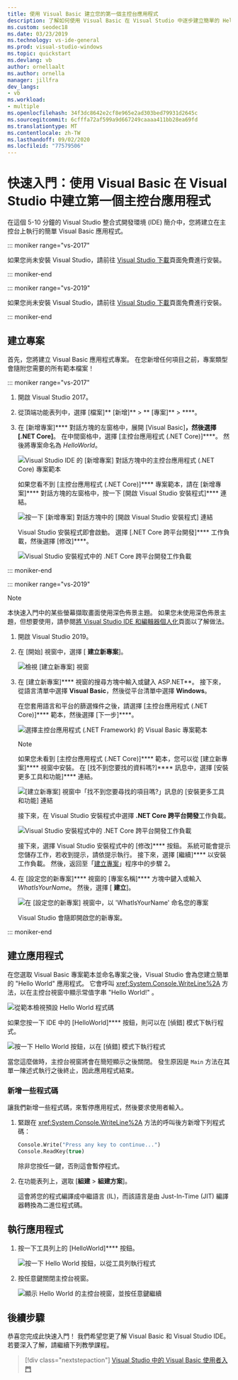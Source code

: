 ```yaml
---
title: 使用 Visual Basic 建立您的第一個主控台應用程式
description: 了解如何使用 Visual Basic 在 Visual Studio 中逐步建立簡單的 Hello World 主控台應用程式。
ms.custom: seodec18
ms.date: 03/23/2019
ms.technology: vs-ide-general
ms.prod: visual-studio-windows
ms.topic: quickstart
ms.devlang: vb
author: ornellaalt
ms.author: ornella
manager: jillfra
dev_langs:
- vb
ms.workload:
- multiple
ms.openlocfilehash: 34f3dc8642e2cf8e965e2ad303bed79931d2645c
ms.sourcegitcommit: 6cfffa72af599a9d667249caaaa411bb28ea69fd
ms.translationtype: MT
ms.contentlocale: zh-TW
ms.lasthandoff: 09/02/2020
ms.locfileid: "77579506"
---
```

# <a name="quickstart-create-your-first-console-app-in-visual-studio-with-visual-basic"></a>快速入門：使用 Visual Basic 在 Visual Studio 中建立第一個主控台應用程式

在這個 5-10 分鐘的 Visual Studio 整合式開發環境 (IDE) 簡介中，您將建立在主控台上執行的簡單 Visual Basic 應用程式。

::: moniker range="vs-2017"

如果您尚未安裝 Visual Studio，請前往 [Visual Studio 下載](https://visualstudio.microsoft.com/vs/older-downloads/?utm_medium=microsoft&utm_source=docs.microsoft.com&utm_campaign=vs+2017+download)頁面免費進行安裝。

::: moniker-end

::: moniker range="vs-2019"

如果您尚未安裝 Visual Studio，請前往 [Visual Studio 下載](https://visualstudio.microsoft.com/downloads)頁面免費進行安裝。

::: moniker-end

## <a name="create-a-project"></a>建立專案

首先，您將建立 Visual Basic 應用程式專案。 在您新增任何項目之前，專案類型會隨附您需要的所有範本檔案！

::: moniker range="vs-2017"

1. 開啟 Visual Studio 2017。

2. 從頂端功能表列中，選擇 [檔案]** [新增]** > ** [專案]** > ****。

3. 在 [新增專案]**** 對話方塊的左窗格中，展開 [Visual Basic]****，然後選擇 [.NET Core]****。 在中間窗格中，選擇 [主控台應用程式 (.NET Core)]****。 然後將專案命名為 *HelloWorld*。

   ![Visual Studio IDE 的 [新增專案] 對話方塊中的主控台應用程式 (.NET Core) 專案範本](../ide/media/new-project-vb-dotnetcore-helloworld-console-app.png)

     如果您看不到 [主控台應用程式 (.NET Core)]**** 專案範本，請在 [新增專案]**** 對話方塊的左窗格中，按一下 [開啟 Visual Studio 安裝程式]**** 連結。

   ![按一下 [新增專案] 對話方塊中的 [開啟 Visual Studio 安裝程式] 連結](../ide/media/vb-open-visual-studio-installer-hello-world.png)

     Visual Studio 安裝程式即會啟動。 選擇 [.NET Core 跨平台開發]**** 工作負載，然後選擇 [修改]****。

     ![Visual Studio 安裝程式中的 .NET Core 跨平台開發工作負載](../ide/media/dot-net-core-xplat-dev-workload.png)

::: moniker-end

::: moniker range="vs-2019"

> [!NOTE]
> 本快速入門中的某些螢幕擷取畫面使用深色佈景主題。 如果您未使用深色佈景主題，但想要使用，請參閱[將 Visual Studio IDE 和編輯器個人化](quickstart-personalize-the-ide.md)頁面以了解做法。

1. 開啟 Visual Studio 2019。

1. 在 [開始] 視窗中，選擇 [ **建立新專案**]。

   ![檢視 [建立新專案] 視窗](../get-started/media/vs-2019/create-new-project-dark-theme.png)

1. 在 [建立新專案]**** 視窗的搜尋方塊中輸入或鍵入 ASP.NET**。 接下來，從語言清單中選擇 **Visual Basic**，然後從平台清單中選擇 **Windows**。 

   在您套用語言和平台的篩選條件之後，請選擇 [主控台應用程式 (.NET Core)]**** 範本，然後選擇 [下一步]****。

   ![選擇主控台應用程式 (.NET Framework) 的 Visual Basic 專案範本](../get-started/visual-basic/media/vs-2019/vb-create-new-project-search-console-net-core-filtered.png)

   > [!NOTE]
   > 如果您未看到 [主控台應用程式 (.NET Core)]**** 範本，您可以從 [建立新專案]**** 視窗中安裝。 在 [找不到您要找的資料嗎?]**** 訊息中，選擇 [安裝更多工具和功能]**** 連結。
   >
   > ![[建立新專案] 視窗中「找不到您要尋找的項目嗎?」訊息的 [安裝更多工具和功能] 連結](../get-started/media/vs-2019/not-finding-what-looking-for.png) 
   > 
   > 接下來，在 Visual Studio 安裝程式中選擇 **.NET Core 跨平台開發**工作負載。
   >
   > ![Visual Studio 安裝程式中的 .NET Core 跨平台開發工作負載](../get-started/media/dot-net-core-xplat-dev-workload.png)
   >
   > 接下來，選擇 Visual Studio 安裝程式中的 [修改]**** 按鈕。 系統可能會提示您儲存工作，若收到提示，請依提示執行。 接下來，選擇 [繼續]**** 以安裝工作負載。 然後，返回至「[建立專案](#create-a-project)」程序中的步驟 2。

1. 在 [設定您的新專案]**** 視窗的 [專案名稱]**** 方塊中鍵入或輸入 *WhatIsYourName*。 然後，選擇 [ **建立**]。

   ![在 [設定您的新專案] 視窗中，以 'WhatIsYourName' 命名您的專案](../get-started/visual-basic/media/vs-2019/vb-name-your-project-whatname.png)

   Visual Studio 會隨即開啟您的新專案。

::: moniker-end

## <a name="create-the-application"></a>建立應用程式

在您選取 Visual Basic 專案範本並命名專案之後，Visual Studio 會為您建立簡單的 "Hello World" 應用程式。 它會呼叫 <xref:System.Console.WriteLine%2A> 方法，以在主控台視窗中顯示常值字串 "Hello World!" 。

![從範本檢視預設 Hello World 程式碼](../ide/media/vb-console-helloworld-template.png)

如果您按一下 IDE 中的 [HelloWorld]**** 按鈕，則可以在 [偵錯] 模式下執行程式。

  ![按一下 Hello World 按鈕，以在 [偵錯] 模式下執行程式](../ide/media/vb-console-hello-world-button.png)

當您這麼做時，主控台視窗將會在簡短顯示之後關閉。 發生原因是 `Main` 方法在其單一陳述式執行之後終止，因此應用程式結束。

### <a name="add-some-code"></a>新增一些程式碼

讓我們新增一些程式碼，來暫停應用程式，然後要求使用者輸入。

1. 緊跟在 <xref:System.Console.WriteLine%2A> 方法的呼叫後方新增下列程式碼：

   ```vb
   Console.Write("Press any key to continue...")
   Console.ReadKey(true)
   ```

    除非您按任一鍵，否則這會暫停程式。

2. 在功能表列上，選取 [**組建**  >  **組建方案**]。

   這會將您的程式編譯成中繼語言 (IL)，而該語言是由 Just-In-Time (JIT) 編譯器轉換為二進位程式碼。

## <a name="run-the-application"></a>執行應用程式

1. 按一下工具列上的 [HelloWorld]**** 按鈕。

   ![按一下 Hello World 按鈕，以從工具列執行程式](../ide/media/vb-console-hello-world-button.png)

2. 按任意鍵關閉主控台視窗。

   ![顯示 Hello World 的主控台視窗，並按任意鍵繼續](../ide/media/vb-console-hello-world-press-any-key.png)

## <a name="next-steps"></a>後續步驟

恭喜您完成此快速入門！ 我們希望您更了解 Visual Basic 和 Visual Studio IDE。 若要深入了解，請繼續下列教學課程。

> [!div class="nextstepaction"]
> [Visual Studio 中的 Visual Basic 使用者入門](../get-started/visual-basic/tutorial-console.md)

